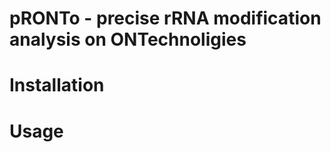 pRONTo - precise rRNA modification analysis on ONTechnoligies
=============================================================

# Installation

# Usage


